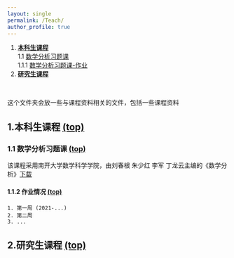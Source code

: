 ```yaml
---
layout: single
permalink: /Teach/
author_profile: true
---
```

<!-- title: "Teach(教学)" -->


<a name="table-of-contents"></a>
1. [**本科生课程**](#1)  
    1.1 [数学分析习题课](#1.1)  
    1.1.1 [数学分析习题课-作业](#1.1.1)  
2. [**研究生课程**](#2)  
<br>

这个文件夹会放一些与课程资料相关的文件，包括一些课程资料

## 1.本科生课程  [(top)](#table-of-contents) <a name="1"></a>

### 1.1 数学分析习题课 [(top)](#table-of-contents) <a name="1.1"></a>
    

该课程采用南开大学数学科学学院，由刘春根 朱少红 李军 丁龙云主编的《数学分析》[下载](www.baidu.com)


#### 1.1.2 作业情况  [(top)](#table-of-contents) <a name="1.1.1"></a>
	
	1. 第一周 (2021-...)
	2. 第二周
	3. ...

## 2.研究生课程  [(top)](#table-of-contents) <a name="1"></a>

